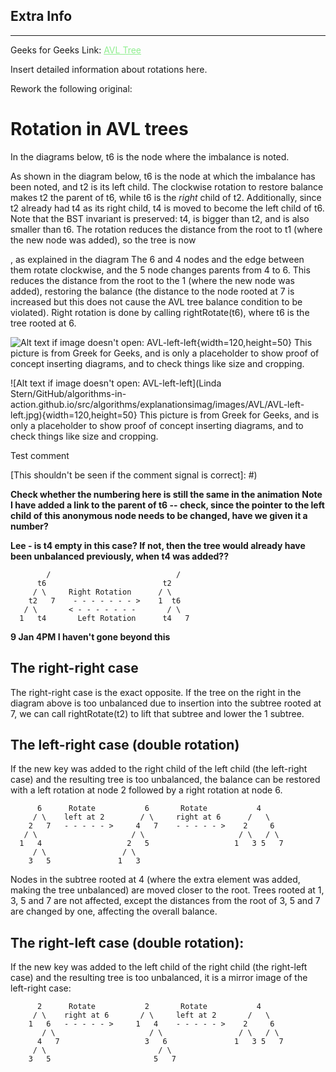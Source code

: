 <style>
a:link {
    color: #90ee90;
}
a:visited{
    color: #ffaeb9;
}
a:hover{
    color: #B22222;
}
</style>

## Extra Info

-----

<!-- Geeks for Geeks Link: [**AVL Tree**][G4GLink] -->

<!-- [G4GLink]: https://www.w3schools.com/dsa/dsa_data_avltrees.php -->

Geeks for Geeks Link:
<a href="https://www.w3schools.com/dsa/dsa_data_avltrees.php" target="_blank">AVL Tree</a>

Insert detailed information about rotations here.

Rework the following original:

# Rotation in AVL trees


In the diagrams below, t6 is the node where the imbalance is noted.    

As shown in the diagram below, t6 is the node at which the imbalance has been noted, and t2 is its left child. The clockwise rotation to restore balance makes t2 the parent of t6, while t6 is the *right* child of t2.  Additionally, since t2 already had t4 as its right child, t4 is moved to become the left child of t6.  Note that the BST invariant is preserved: t4, is bigger than t2, and is also smaller than t6.  The rotation reduces the distance from the root to t1 (where the new node was added), so the tree is now 






, as explained in the diagram The 6 and 4 nodes and the edge between them rotate clockwise, and
the 5 node changes parents from 4 to 6. This reduces the distance from
the root to the 1 (where the new node was added), restoring the balance
(the distance to the node rooted at 7 is increased but this does not
cause the AVL tree balance condition to be violated).  Right rotation is
done by calling rightRotate(t6), where t6 is the tree rooted at 6.

![Alt text if image doesn't open: AVL-left-left](images/AVL/AVL-left-left.jpg){width=120,height=50} This picture is from Greek for Geeks, and is only a placeholder to show proof of concept inserting diagrams, and to check things like size and cropping.
  

![Alt text if image doesn't open: AVL-left-left](Linda Stern/GitHub/algorithms-in-action.github.io/src/algorithms/explanationsimag/images/AVL/AVL-left-left.jpg){width=120,height=50} This picture is from Greek for Geeks, and is only a placeholder to show proof of concept inserting diagrams, and to check things like size and cropping.
  
Test comment

[This shouldn't be seen if the comment signal is correct]: #)

**Check whether the numbering here is still the same in the animation**
**Note I have added a link to the parent of t6 -- check, since the pointer to the left child of this anonymous node needs to be changed, have we given it a number?** 

**Lee - is t4 empty in this case?  If not, then the tree would already have been unbalanced  previously, when t4 was added??**

```
     	/                            /
      t6                          t2
     / \     Right Rotation      / \
    t2   7    - - - - - - - >    1  t6
   / \       < - - - - - - -       / \
  1   t4       Left Rotation      t4   7
```

**9 Jan 4PM I haven't gone beyond this**


## The right-right case

The right-right case is the exact opposite. If the tree on the right in
the diagram above is too unbalanced due to insertion into the subtree
rooted at 7, we can call rightRotate(t2) to lift that subtree and lower
the 1 subtree.

## The left-right case (double rotation)

If the new key was added to the right child of the left child (the
left-right case) and the resulting tree is too unbalanced, the balance can be
restored with a left rotation at node 2 followed by a right rotation at
node 6.
```
      6      Rotate           6       Rotate           4
     / \    left at 2        / \     right at 6      /   \
    2   7   - - - - - >     4   7    - - - - - >    2     6
   / \                     / \                     / \   / \
  1   4                   2   5                   1   3 5   7
     / \                 / \
    3   5               1   3
```
Nodes in the subtree rooted at 4 (where the extra element was added,
making the tree unbalanced) are moved closer to the root.
Trees rooted at 1, 3, 5 and 7 are not affected, except the distances from
the root of 3, 5 and 7 are changed by one, affecting the overall balance.

## The right-left case (double rotation):

If the new key was added to the left child of the right child (the
right-left case) and the resulting tree is too unbalanced, it is a mirror
image of the left-right case:

```
      2      Rotate           2       Rotate           4
     / \    right at 6       / \     left at 2       /   \
    1   6   - - - - - >     1   4    - - - - - >    2     6
       / \                     / \                 / \   / \
      4   7                   3   6               1   3 5   7
     / \                         / \
    3   5                       5   7
```
